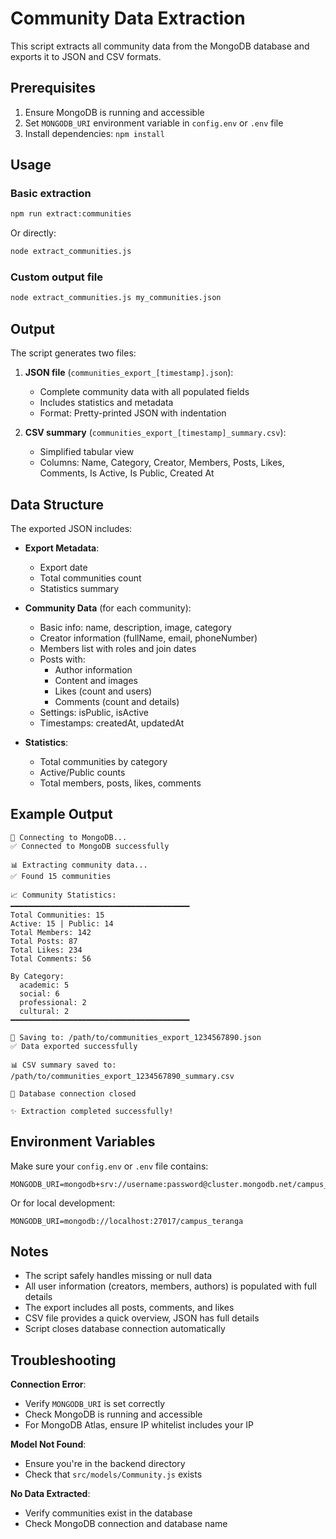 # Community Data Extraction

This script extracts all community data from the MongoDB database and exports it to JSON and CSV formats.

## Prerequisites

1. Ensure MongoDB is running and accessible
2. Set `MONGODB_URI` environment variable in `config.env` or `.env` file
3. Install dependencies: `npm install`

## Usage

### Basic extraction
```bash
npm run extract:communities
```

Or directly:
```bash
node extract_communities.js
```

### Custom output file
```bash
node extract_communities.js my_communities.json
```

## Output

The script generates two files:

1. **JSON file** (`communities_export_[timestamp].json`):
   - Complete community data with all populated fields
   - Includes statistics and metadata
   - Format: Pretty-printed JSON with indentation

2. **CSV summary** (`communities_export_[timestamp]_summary.csv`):
   - Simplified tabular view
   - Columns: Name, Category, Creator, Members, Posts, Likes, Comments, Is Active, Is Public, Created At

## Data Structure

The exported JSON includes:

- **Export Metadata**:
  - Export date
  - Total communities count
  - Statistics summary

- **Community Data** (for each community):
  - Basic info: name, description, image, category
  - Creator information (fullName, email, phoneNumber)
  - Members list with roles and join dates
  - Posts with:
    - Author information
    - Content and images
    - Likes (count and users)
    - Comments (count and details)
  - Settings: isPublic, isActive
  - Timestamps: createdAt, updatedAt

- **Statistics**:
  - Total communities by category
  - Active/Public counts
  - Total members, posts, likes, comments

## Example Output

```
🔌 Connecting to MongoDB...
✅ Connected to MongoDB successfully

📊 Extracting community data...
✅ Found 15 communities

📈 Community Statistics:
━━━━━━━━━━━━━━━━━━━━━━━━━━━━━━━━━━━━━━━━
Total Communities: 15
Active: 15 | Public: 14
Total Members: 142
Total Posts: 87
Total Likes: 234
Total Comments: 56

By Category:
  academic: 5
  social: 6
  professional: 2
  cultural: 2
━━━━━━━━━━━━━━━━━━━━━━━━━━━━━━━━━━━━━━━━

💾 Saving to: /path/to/communities_export_1234567890.json
✅ Data exported successfully

📊 CSV summary saved to: /path/to/communities_export_1234567890_summary.csv

👋 Database connection closed

✨ Extraction completed successfully!
```

## Environment Variables

Make sure your `config.env` or `.env` file contains:

```env
MONGODB_URI=mongodb+srv://username:password@cluster.mongodb.net/campus_teranga
```

Or for local development:

```env
MONGODB_URI=mongodb://localhost:27017/campus_teranga
```

## Notes

- The script safely handles missing or null data
- All user information (creators, members, authors) is populated with full details
- The export includes all posts, comments, and likes
- CSV file provides a quick overview, JSON has full details
- Script closes database connection automatically

## Troubleshooting

**Connection Error**: 
- Verify `MONGODB_URI` is set correctly
- Check MongoDB is running and accessible
- For MongoDB Atlas, ensure IP whitelist includes your IP

**Model Not Found**:
- Ensure you're in the backend directory
- Check that `src/models/Community.js` exists

**No Data Extracted**:
- Verify communities exist in the database
- Check MongoDB connection and database name

